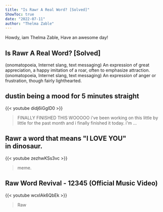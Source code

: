 ```yaml
---
title: "Is Rawr A Real Word? [Solved]"
ShowToc: true 
date: "2022-07-11"
author: "Thelma Zable" 
---
```


Howdy, iam Thelma Zable, Have an awesome day!
## Is Rawr A Real Word? [Solved]
(onomatopoeia, Internet slang, text messaging) An expression of great appreciation, a happy imitation of a roar, often to emphasize attraction. (onomatopoeia, Internet slang, text messaging) An expression of anger or frustration, though fairly lighthearted.

## dustin being a mood for 5 minutes straight
{{< youtube didj6iGgID0 >}}
>FINALLY FINISHED THIS WOOOOO i've been working on this little by little for the past month and i finally finished it today. i'm ...

## Rawr a word that means "I LOVE YOU" in dinosaur.
{{< youtube zezhwKSs3vc >}}
>meme.

## Raw Word Revival - 12345 (Official Music Video)
{{< youtube wcxIAk6QbEk >}}
>Raw 

